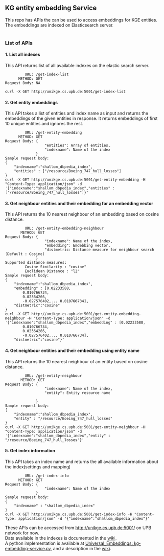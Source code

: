 ##  KG entity embedding Service

This repo has APIs the can be used to access embeddings for KGE entities. The embeddings are indexed on Elasticsearch server. 
<br><br>

###  List of APIs


#### 1. List all indexes
This API returns list of all available indexes on the elastic search server. 
```
         URL: /get-index-list
      METHOD: GET
Request Body: NA

curl -X GET http://unikge.cs.upb.de:5001/get-index-list

```

#### 2. Get entity embeddings
This API takes a list of entities and index name as input and returns the embeddings of the given entities in response. It returns embeddings of first 10 unique entities and ignores the rest. 
```
         URL: /get-entity-embedding
      METHOD: GET
Request Body: {
                  "entities": Array of entities,
                  "indexname": Name of the index
              }
Sample request body:
{
    "indexname":"shallom_dbpedia_index",
    "entities" : ["/resource/Boeing_747_hull_losses"]
}
curl -X GET http://unikge.cs.upb.de:5001/get-entity-embedding -H "Content-Type: application/json" -d '{"indexname":"shallom_dbpedia_index","entities" : ["/resource/Boeing_747_hull_losses"]}'
```

#### 3. Get neighbour entities and their embedding for an embedding vector
This API returns the 10 nearest neighbour of an embedding based on cosine distance.
```
         URL: /get-entity-embedding-neighbour
       METHOD: GET
Request Body: {
                  "indexname": Name of the index,
                  "embedding": Emdebbing vector,
                  "distmetric: Distance measure for neighbour search (Default : Cosine)                  
              }
Supported distance measures:
         Cosine Similarity : "cosine"
         Euclidean Distance : "l2"
Sample request body:
{
    "indexname":"shallom_dbpedia_index",
    "embedding" : [0.02233588,
        0.010766734,
        0.02364266,
        -0.027576402,... 0.010766734],
    "distmetric":"cosine"
}
curl -X GET http://unikge.cs.upb.de:5001/get-entity-embedding-neighbour -H "Content-Type: application/json" -d '{"indexname":"shallom_dbpedia_index","embedding" : [0.02233588,
        0.010766734,
        0.02364266,
        -0.027576402,... 0.010766734],
    "distmetric":"cosine"}'
```

#### 4. Get neighbour entities and their embedding using entity name
This API returns the 10 nearest neighbour of an entity based on cosine distance.
```
         URL: /get-entity-neighbour
       METHOD: GET
Request Body: {
                  "indexname": Name of the index,
                  "entity": Entity resource name
                  
              }
Sample request body:
{
    "indexname":"shallom_dbpedia_index",
    "entity" : "/resource/Boeing_747_hull_losses"
}
curl -X GET http://unikge.cs.upb.de:5001/get-entity-neighbour -H "Content-Type: application/json" -d '{"indexname":"shallom_dbpedia_index","entity" : "/resource/Boeing_747_hull_losses"}'
```
#### 5. Get index information
This API takes an index name and returns the all available information about the index(settings and mapping) 
```
         URL: /get-index-info
      METHOD: GET
Request Body: {
                  "indexname": Name of the index
              }
Sample request body:
{
    "indexname" : "shallom_dbpedia_index"
}
curl -X GET http://unikge.cs.upb.de:5001/get-index-info -H "Content-Type: application/json" -d '{"indexname":"shallom_dbpedia_index"}'
```

These APIs can be accessed from http://unikge.cs.upb.de:5001/ on UPB network for now.  
Data available in the indexes is documented in the [wiki](https://github.com/dice-group/kg-embedding-service/wiki/Indexes-unikge.cs.upb.de).  
A python implementation is available at [Universal_Embeddings: kg-embedding-service.py](https://github.com/dice-group/Universal_Embeddings/blob/main/kg-embedding-service.py), and a description in the [wiki](https://github.com/dice-group/Universal_Embeddings/wiki/KG-embedding-service).
